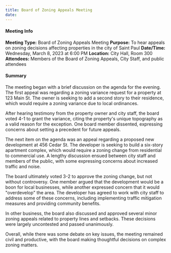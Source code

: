 ```yaml
---
title: Board of Zoning Appeals Meeting
date: 
---
```

#### Meeting Info
**Meeting Type:** Board of Zoning Appeals Meeting
**Purpose:** To hear appeals on zoning decisions affecting properties in the city of Saint Paul
**Date/Time:** Wednesday, March 8, 2023 at 6:00 PM
**Location:** City Hall, Room 300
**Attendees:** Members of the Board of Zoning Appeals, City Staff, and public attendees

#### Summary
The meeting began with a brief discussion on the agenda for the evening. The first appeal was regarding a zoning variance request for a property at 123 Main St. The owner is seeking to add a second story to their residence, which would require a zoning variance due to local ordinances.

After hearing testimony from the property owner and city staff, the board voted 4-1 to grant the variance, citing the property's unique topography as a valid reason for the exception. One board member dissented, expressing concerns about setting a precedent for future appeals.

The next item on the agenda was an appeal regarding a proposed new development at 456 Cedar St. The developer is seeking to build a six-story apartment complex, which would require a zoning change from residential to commercial use. A lengthy discussion ensued between city staff and members of the public, with some expressing concerns about increased traffic and noise.

The board ultimately voted 3-2 to approve the zoning change, but not without controversy. One member argued that the development would be a boon for local businesses, while another expressed concern that it would "overdevelop" the area. The developer has agreed to work with city staff to address some of these concerns, including implementing traffic mitigation measures and providing community benefits.

In other business, the board also discussed and approved several minor zoning appeals related to property lines and setbacks. These decisions were largely uncontested and passed unanimously.

Overall, while there was some debate on key issues, the meeting remained civil and productive, with the board making thoughtful decisions on complex zoning matters.


